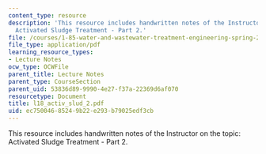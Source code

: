 ```yaml
---
content_type: resource
description: 'This resource includes handwritten notes of the Instructor on the topic:
  Activated Sludge Treatment - Part 2.'
file: /courses/1-85-water-and-wastewater-treatment-engineering-spring-2006/ec75004685249b22e293b79025edf3cb_l18_activ_slud_2.pdf
file_type: application/pdf
learning_resource_types:
- Lecture Notes
ocw_type: OCWFile
parent_title: Lecture Notes
parent_type: CourseSection
parent_uid: 53836d89-9990-4e27-f37a-22369d6af070
resourcetype: Document
title: l18_activ_slud_2.pdf
uid: ec750046-8524-9b22-e293-b79025edf3cb
---
```

This resource includes handwritten notes of the Instructor on the topic: Activated Sludge Treatment - Part 2.


